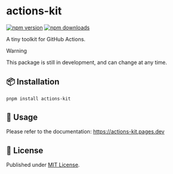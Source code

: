 # actions-kit

[![npm version][npm-version-src]][npm-version-href]
[![npm downloads][npm-downloads-src]][npm-downloads-href]

A tiny toolkit for GitHub Actions.

> [!WARNING]
> This package is still in development, and can change at any time.

## 📦 Installation

```bash
pnpm install actions-kit
```

## 🚀 Usage

Please refer to the documentation: https://actions-kit.pages.dev

## 📄 License

Published under [MIT License](./LICENSE).

[npm-version-src]: https://img.shields.io/npm/v/actions-kit?style=flat&colorA=18181B&colorB=4169E1
[npm-version-href]: https://npmjs.com/package/actions-kit
[npm-downloads-src]: https://img.shields.io/npm/dm/actions-kit?style=flat&colorA=18181B&colorB=4169E1
[npm-downloads-href]: https://npmjs.com/package/actions-kit
